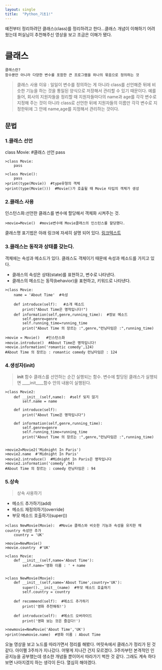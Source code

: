 ```yaml
---
layout: single
title:  "Python_기초1!"
---
```

예전부터 정리하려던 클래스(class)를 정리하려고 한다...클래스 개념이 이해하기 어려웠는데 퍼실님이 추천해주신 영상을 보고 조금은 이해가 됐다.

# 클래스
```
클래스란?
함수뿐만 아니라 다양한 변수를 포함한 큰 프로그램을 하나의 묶음으로 정의하는 것
```
> 클래스 사용 이유 : 일일이 변수를 정의하는 게 아니라 class를 선언해준 뒤에 비슷한 기능을 하는 것을 통일된 양식으로 저장해서 관리할 수 있기 때문이다. 예를 들어, 회사의 지원자들을 정리할 때 지원자들마다의 name과 age를 각각 변수로 지정해 주는 것이 아니라 class로 선언한 뒤에 지원자들의 이름만 각각 변수로 지정한뒤에 그 안에 name,age를 지정해서 관리하는 것이다.

## 문법
### 1.클래스 선언

class Movie: #클래스 선언
    pass

```
>class Movie:
    pass

>class Movie():
    pass
>print(type(Movie))  #type유형의 객체
>print(type(Movie()))  #Movie()가 호출될 때 Movie 타입의 객체가 생성
```

### 2.클래스 사용
인스턴스화:선언한 클래스를 변수에 할당해서 객체화 시켜주는 것.
```
>movie=Movie()  #movie변수에 Movie클래스의 인스턴스를 할당했다.

```
클래스명 표기법은 아래 링크에 자세히 설명 되어 있다. 
[링크텍스트](https://www.python.org/dev/peps/pep-0008/)


### 3.클래스는 동작과 상태를 갖는다.
객체에는 속성과 메소드가 있다. 클래스도 객체이기 때문에 속성과 메소드를 가지고 있다.

- 클래스의 속성은 상태(state)를 표현하고, 변수로 나타낸다.
- 클래스의 메소드는 동작(behavior)을 표현하고, 키워드로 나타낸다.
```
>class Movie:
    name = 'About Time'  #속성
    
    def introduce(self):   #소개 메소드
        print("About Time은 명작입니다!")
    def information(self,genre,running_time):  #정보 메소드
        self.genre=genre
        self.running_time=running_time
        print("About Time 의 장르는 :",genre,"런닝타임은 :",running_time)
        
>movie = Movie()   #인스턴스화 
>movie.introduce()  #About Time은 명작입니다!
>movie.information('romantic comedy',124)  
#About Time 의 장르는 : romantic comedy 런닝타임은 : 124
```

### 4.생성자(____init____)

> ____init____ 함수
클래스를 선언하는 순간 실행되는 함수. 변수에 할당된 클래스가 실행되면 ____init____함수 안의 내용이 실행된다.

```
>class Movie2:
    def __init__(self,name):  #self 잊지 않기
        self.name = name
        
    def introduce(self):   
        print("About Time은 명작입니다")
        
    def information(self,genre,running_time):  
        self.genre=genre
        self.running_time=running_time
        print("About Time 의 장르는 :",genre,"런닝타임은 :",running_time)
        

>movie2=Movie2('Midnight In Paris')
>movie2.name  #'Midnight In Paris'
>movie2.introduce()  #Midnight In Paris은 명작입니다
>movie2.information('comedy',94)  
#About Time 의 장르는 : comedy 런닝타임은 : 94
```

### 5.상속
>상속 사용하기
- 메소드 추가하기(add)
- 메소드 재정의하기(override)
- 부모 메소드 호출하기(super())

```
>class NewMovie(Movie):  #Movie 클래스와 비슷한 기능과 속성을 유지한 채 country 속성만 추가
    country = 'UK'

>movie=NewMovie()
>movie.country  #'UK'

>class Movie:
    def __init__(self,name='About Time'):
        self.name='영화 이름 : ' + name
        

>class NewMovie(Movie):
    def __init__(self,name='About Time',country='UK'):
        super().__init__(name)  #부모 메소드 호출하기
        self.country = country
            
    def recommend(self):  #메소드 추가하기
        print('영화 추천해줘!')
        
    def introduce(self):  #메소드 오버라이드
        print('영화 보는 것은 즐겁다!')
        
>newmovie=NewMovie('About Time','UK')
>print(newmovie.name)  #영화 이름 : About Time
```

오늘 영상을 보고 노드를 따라가면서 정리를 해봤다. 머릿속에서 클래스가 정리가 된 것 같다. 아이펠 3주차가 지나갔다. 어떻게 지나간 건지 모르겠다. 3주차부턴 본격적인 인공지능을 공부했는데 생소한 개념들 뿐이어서 따라가기 벅찬 것 같다. 그래도 계속 하다보면 나아지겠지 하는 생각이 든다. 열심히 해야겠다. 
